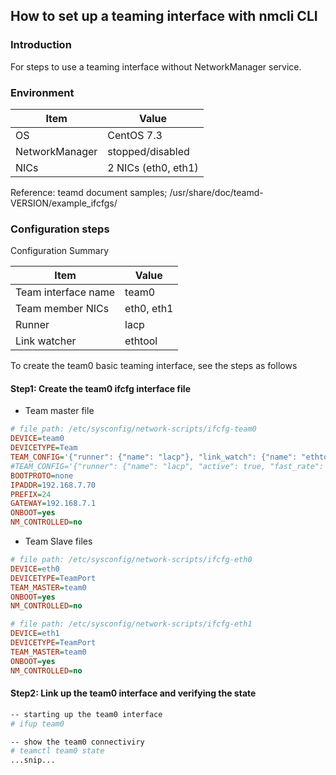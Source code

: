 ## How to set up a teaming interface with nmcli CLI

### Introduction
For steps to use a teaming interface without NetworkManager service.

### Environment

Item | Value
-|-
OS | CentOS 7.3
NetworkManager | stopped/disabled
NICs | 2 NICs (eth0, eth1)

Reference: teamd document samples; /usr/share/doc/teamd-VERSION/example_ifcfgs/

### Configuration steps

Configuration Summary

Item | Value
-|-
Team interface name | team0
Team member NICs | eth0,  eth1
Runner | lacp
Link watcher | ethtool

To create the team0 basic teaming interface, see the steps as follows

#### Step1: Create the team0 ifcfg interface file

* Team master file

```ini
# file path: /etc/sysconfig/network-scripts/ifcfg-team0
DEVICE=team0
DEVICETYPE=Team
TEAM_CONFIG='{"runner": {"name": "lacp"}, "link_watch": {"name": "ethtool"}}'
#TEAM_CONFIG='{"runner": {"name": "lacp", "active": true, "fast_rate": true, "tx_hash": ["eth", "ipv4", "ipv6"]},"link_watch":   {"name": "ethtool"}}'
BOOTPROTO=none
IPADDR=192.168.7.70
PREFIX=24
GATEWAY=192.168.7.1
ONBOOT=yes
NM_CONTROLLED=no
```

* Team Slave files 

```ini
# file path: /etc/sysconfig/network-scripts/ifcfg-eth0
DEVICE=eth0
DEVICETYPE=TeamPort
TEAM_MASTER=team0
ONBOOT=yes
NM_CONTROLLED=no

# file path: /etc/sysconfig/network-scripts/ifcfg-eth1
DEVICE=eth1
DEVICETYPE=TeamPort
TEAM_MASTER=team0
ONBOOT=yes
NM_CONTROLLED=no
```

#### Step2: Link up the team0 interface and verifying the state

```bash
-- starting up the team0 interface
# ifup team0

-- show the team0 connectiviry
# teamctl team0 state
...snip...
```


